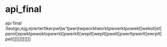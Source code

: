 # api_final
api final
3eutgo;ejg;ejrertertlkerpwtjw'tjwerjtwpeorktworktpwoerktpowekt[wekot[et[perot[epwktpewoktopewrkt[pwerklt[weplt[weplt[pwelt[pwerltpwerlt[ewrplt[pelt]]]]]]]]]]]